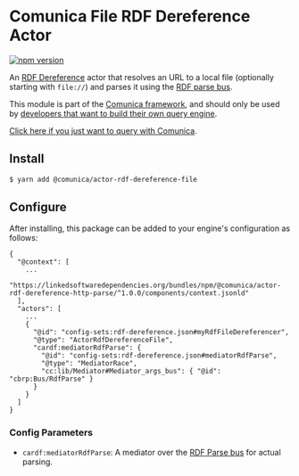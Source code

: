 # Comunica File RDF Dereference Actor

[![npm version](https://badge.fury.io/js/%40comunica%2Factor-rdf-dereference-file.svg)](https://www.npmjs.com/package/@comunica/actor-rdf-dereference-file)

An [RDF Dereference](https://github.com/comunica/comunica/tree/master/packages/bus-rdf-dereference) actor that
resolves an URL to a local file (optionally starting with `file://`)
and parses it using the [RDF parse bus](https://github.com/comunica/comunica/tree/master/packages/bus-rdf-parse).

This module is part of the [Comunica framework](https://github.com/comunica/comunica),
and should only be used by [developers that want to build their own query engine](https://comunica.dev/docs/modify/).

[Click here if you just want to query with Comunica](https://comunica.dev/docs/query/).

## Install

```bash
$ yarn add @comunica/actor-rdf-dereference-file
```

## Configure

After installing, this package can be added to your engine's configuration as follows:
```text
{
  "@context": [
    ...
    "https://linkedsoftwaredependencies.org/bundles/npm/@comunica/actor-rdf-dereference-http-parse/^1.0.0/components/context.jsonld"  
  ],
  "actors": [
    ...
    {
      "@id": "config-sets:rdf-dereference.json#myRdfFileDereferencer",
      "@type": "ActorRdfDereferenceFile",
      "cardf:mediatorRdfParse": {
        "@id": "config-sets:rdf-dereference.json#mediatorRdfParse",
        "@type": "MediatorRace",
        "cc:lib/Mediator#Mediator_args_bus": { "@id": "cbrp:Bus/RdfParse" }
      }
    }
  ]
}
```

### Config Parameters

* `cardf:mediatorRdfParse`: A mediator over the [RDF Parse bus](https://github.com/comunica/comunica/tree/master/packages/bus-rdf-parse) for actual parsing.
